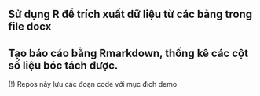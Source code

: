 ## Sử dụng R để trích xuất dữ liệu từ các bảng trong file docx
## Tạo báo cáo bằng Rmarkdown, thống kê các cột số liệu bóc tách được.

(!) Repos này lưu các đoạn code với mục đích demo
